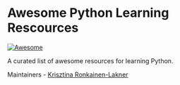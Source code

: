 # Awesome Python Learning Rescources 

[![Awesome](https://awesome.re/badge.svg)](https://awesome.re)

A curated list of awesome resources for learning Python.

Maintainers - [Krisztina Ronkainen-Lakner](https://github.com/krisztipely)
